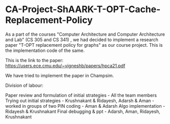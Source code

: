 # CA-Project-ShAARK-T-OPT-Cache-Replacement-Policy

As a part of the courses "Computer Architecture and Computer Architecture and Lab" (CS 305 and CS 341) , we had decided to implement a research paper "T-OPT replacement policy for graphs" as our course project. This is the implementation code of the same.

This is the link to the paper: https://users.ece.cmu.edu/~vigneshb/papers/hpca21.pdf

We have tried to implement the paper in Champsim.

Division of labour:

Paper review and formulation of initial strategies - All the team members
Trying out initial strategies - Krushnakant & Ridayesh, Adarsh & Aman - worked in groups of two
PIN coding - Aman & Adarsh
Algo implementation - Ridayesh & Krushnakant
Final debugging & ppt - Adarsh, Aman, Ridayesh, Krushnakant
